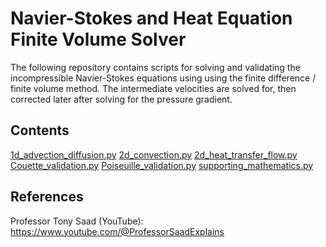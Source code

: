 # Navier-Stokes and Heat Equation Finite Volume Solver

The following repository contains scripts for solving and validating the incompressible Navier-Stokes equations using using the finite difference / finite volume method. The intermediate velocities are solved for, then corrected later after solving for the pressure gradient. 

## Contents

[1d_advection_diffusion.py](#1d_advection_diffusionpy) 
[2d_convection.py](#1d_advection_diffusionpy) 
[2d_heat_transfer_flow.py](#1d_advection_diffusionpy) 
[Couette_validation.py](#Couette_validationpy) 
[Poiseuille_validation.py](#Poiseuille_validationpy) 
[supporting_mathematics.py](#supporting_mathematicspy) 

## References

Professor Tony Saad (YouTube): https://www.youtube.com/@ProfessorSaadExplains

